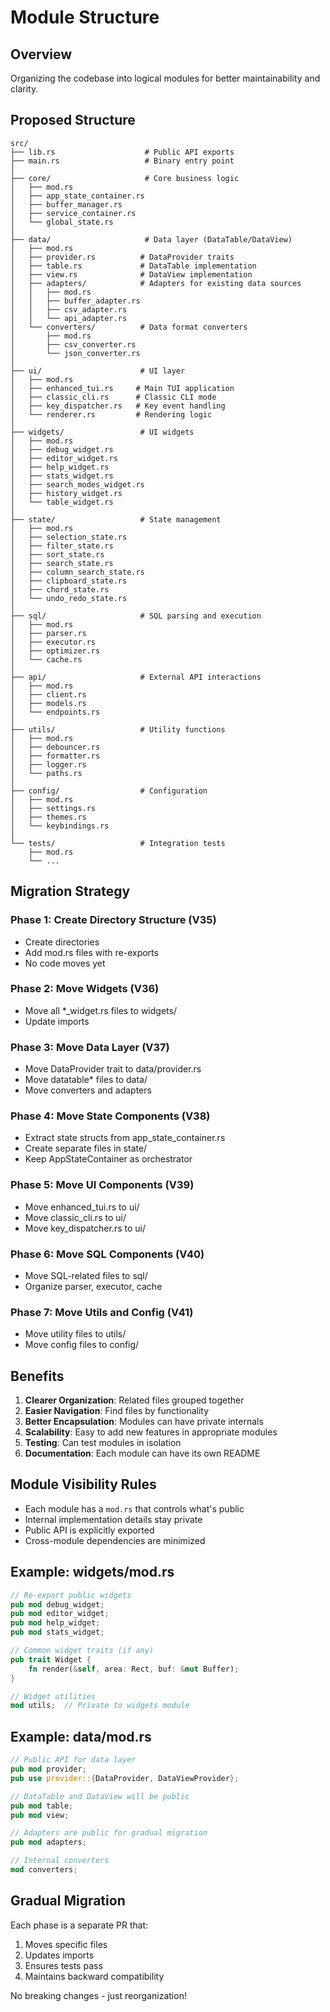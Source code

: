 # Module Structure

## Overview
Organizing the codebase into logical modules for better maintainability and clarity.

## Proposed Structure

```
src/
├── lib.rs                    # Public API exports
├── main.rs                   # Binary entry point
│
├── core/                     # Core business logic
│   ├── mod.rs
│   ├── app_state_container.rs
│   ├── buffer_manager.rs
│   ├── service_container.rs
│   └── global_state.rs
│
├── data/                     # Data layer (DataTable/DataView)
│   ├── mod.rs
│   ├── provider.rs          # DataProvider traits
│   ├── table.rs             # DataTable implementation
│   ├── view.rs              # DataView implementation
│   ├── adapters/            # Adapters for existing data sources
│   │   ├── mod.rs
│   │   ├── buffer_adapter.rs
│   │   ├── csv_adapter.rs
│   │   └── api_adapter.rs
│   └── converters/          # Data format converters
│       ├── mod.rs
│       ├── csv_converter.rs
│       └── json_converter.rs
│
├── ui/                      # UI layer
│   ├── mod.rs
│   ├── enhanced_tui.rs     # Main TUI application
│   ├── classic_cli.rs      # Classic CLI mode
│   ├── key_dispatcher.rs   # Key event handling
│   └── renderer.rs         # Rendering logic
│
├── widgets/                 # UI widgets
│   ├── mod.rs
│   ├── debug_widget.rs
│   ├── editor_widget.rs
│   ├── help_widget.rs
│   ├── stats_widget.rs
│   ├── search_modes_widget.rs
│   ├── history_widget.rs
│   └── table_widget.rs
│
├── state/                   # State management
│   ├── mod.rs
│   ├── selection_state.rs
│   ├── filter_state.rs
│   ├── sort_state.rs
│   ├── search_state.rs
│   ├── column_search_state.rs
│   ├── clipboard_state.rs
│   ├── chord_state.rs
│   └── undo_redo_state.rs
│
├── sql/                     # SQL parsing and execution
│   ├── mod.rs
│   ├── parser.rs
│   ├── executor.rs
│   ├── optimizer.rs
│   └── cache.rs
│
├── api/                     # External API interactions
│   ├── mod.rs
│   ├── client.rs
│   ├── models.rs
│   └── endpoints.rs
│
├── utils/                   # Utility functions
│   ├── mod.rs
│   ├── debouncer.rs
│   ├── formatter.rs
│   ├── logger.rs
│   └── paths.rs
│
├── config/                  # Configuration
│   ├── mod.rs
│   ├── settings.rs
│   ├── themes.rs
│   └── keybindings.rs
│
└── tests/                   # Integration tests
    ├── mod.rs
    └── ...
```

## Migration Strategy

### Phase 1: Create Directory Structure (V35)
- Create directories
- Add mod.rs files with re-exports
- No code moves yet

### Phase 2: Move Widgets (V36)
- Move all *_widget.rs files to widgets/
- Update imports

### Phase 3: Move Data Layer (V37)
- Move DataProvider trait to data/provider.rs
- Move datatable* files to data/
- Move converters and adapters

### Phase 4: Move State Components (V38)
- Extract state structs from app_state_container.rs
- Create separate files in state/
- Keep AppStateContainer as orchestrator

### Phase 5: Move UI Components (V39)
- Move enhanced_tui.rs to ui/
- Move classic_cli.rs to ui/
- Move key_dispatcher.rs to ui/

### Phase 6: Move SQL Components (V40)
- Move SQL-related files to sql/
- Organize parser, executor, cache

### Phase 7: Move Utils and Config (V41)
- Move utility files to utils/
- Move config files to config/

## Benefits

1. **Clearer Organization**: Related files grouped together
2. **Easier Navigation**: Find files by functionality
3. **Better Encapsulation**: Modules can have private internals
4. **Scalability**: Easy to add new features in appropriate modules
5. **Testing**: Can test modules in isolation
6. **Documentation**: Each module can have its own README

## Module Visibility Rules

- Each module has a `mod.rs` that controls what's public
- Internal implementation details stay private
- Public API is explicitly exported
- Cross-module dependencies are minimized

## Example: widgets/mod.rs

```rust
// Re-export public widgets
pub mod debug_widget;
pub mod editor_widget;
pub mod help_widget;
pub mod stats_widget;

// Common widget traits (if any)
pub trait Widget {
    fn render(&self, area: Rect, buf: &mut Buffer);
}

// Widget utilities
mod utils;  // Private to widgets module
```

## Example: data/mod.rs

```rust
// Public API for data layer
pub mod provider;
pub use provider::{DataProvider, DataViewProvider};

// DataTable and DataView will be public
pub mod table;
pub mod view;

// Adapters are public for gradual migration
pub mod adapters;

// Internal converters
mod converters;
```

## Gradual Migration

Each phase is a separate PR that:
1. Moves specific files
2. Updates imports
3. Ensures tests pass
4. Maintains backward compatibility

No breaking changes - just reorganization!